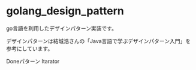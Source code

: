 # golang_design_pattern
go言語を利用したデザインパターン実装です。

デザインパターンは結城浩さんの「Java言語で学ぶデザインパターン入門」を参考にしています。

Doneパターン
Itarator
